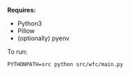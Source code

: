 **Requires:**
* Python3 
* Pillow
* (optionally) pyenv


To run:

`PYTHONPATH=src python src/wfc/main.py`